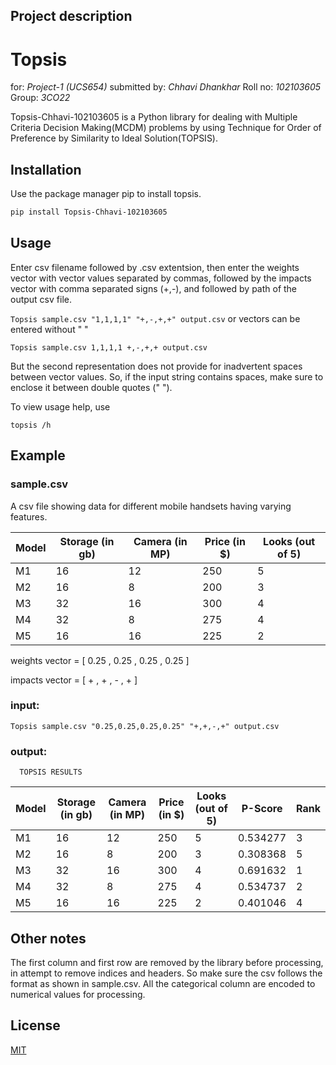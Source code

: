 ## Project description

# Topsis

for: *Project-1 (UCS654)* submitted by: *Chhavi Dhankhar* Roll no: *102103605* Group: *3CO22*

Topsis-Chhavi-102103605 is a Python library for dealing with Multiple Criteria Decision Making(MCDM) problems by using Technique for Order of Preference by Similarity to Ideal Solution(TOPSIS).

## Installation

Use the package manager pip to install topsis.

   ```bash
   pip install Topsis-Chhavi-102103605
```
## Usage
Enter csv filename followed by .csv extentsion, then enter the weights vector with vector values separated by commas, followed by the impacts vector with comma separated signs (+,-), and followed by path of the output csv file.

```Topsis sample.csv "1,1,1,1" "+,-,+,+" output.csv```
or vectors can be entered without " "

```Topsis sample.csv 1,1,1,1 +,-,+,+ output.csv```

But the second representation does not provide for inadvertent spaces between vector values. So, if the input string contains spaces, make sure to enclose it between double quotes (" ").

To view usage help, use

```topsis /h```

## Example

### sample.csv

A csv file showing data for different mobile handsets having varying features.

| Model | Storage (in gb)  | Camera (in MP)  | Price (in $) | Looks (out of 5) |
|-------|------------------|-----------------|--------------|------------------|
| M1    | 16               | 12              | 250          | 5                |
| M2    | 16               | 8               | 200          | 3                |
| M3    | 32               | 16              | 300          | 4                |
| M4    | 32               | 8               | 275          | 4                |
| M5    | 16               | 16              | 225          | 2                |



weights vector = [ 0.25 , 0.25 , 0.25 , 0.25 ]

impacts vector = [ + , + , - , + ]

### input:

```Topsis sample.csv "0.25,0.25,0.25,0.25" "+,+,-,+" output.csv```

### output:


      TOPSIS RESULTS

| Model | Storage (in gb)  | Camera (in MP)  | Price (in $) | Looks (out of 5) | P-Score   | Rank  |
|-------|------------------|-----------------|--------------|------------------|-----------|-------|
| M1    | 16               | 12              | 250          | 5                | 0.534277  | 3     |
| M2    | 16               | 8               | 200          | 3                | 0.308368  | 5     |
| M3    | 32               | 16              | 300          | 4                | 0.691632  | 1     |
| M4    | 32               | 8               | 275          | 4                | 0.534737  | 2     |
| M5    | 16               | 16              | 225          | 2                | 0.401046  | 4     |



## Other notes

The first column and first row are removed by the library before processing, in attempt to remove indices and headers. So make sure the csv follows the format as shown in sample.csv. All the categorical column are encoded to numerical values for processing.

## License


[MIT](https://choosealicense.com/licenses/mit/)
